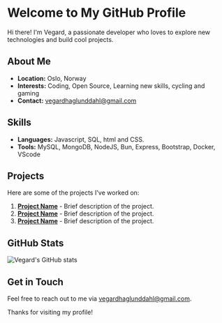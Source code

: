 # Welcome to My GitHub Profile

Hi there! I'm Vegard, a passionate developer who loves to explore new technologies and build cool projects. 

## About Me

- **Location:** Oslo, Norway
- **Interests:** Coding, Open Source, Learning new skills, cycling and gaming
- **Contact:** vegardhaglunddahl@gmail.com

## Skills

- **Languages:** Javascript, SQL, html and CSS. 
- **Tools:** MySQL, MongoDB, NodeJS, Bun, Express, Bootstrap, Docker, VScode


## Projects

Here are some of the projects I've worked on:

1. **[Project Name](link-to-project)** - Brief description of the project.
2. **[Project Name](link-to-project)** - Brief description of the project.
3. **[Project Name](link-to-project)** - Brief description of the project.

## GitHub Stats

![Vegard's GitHub stats](https://github-readme-stats.vercel.app/api?username=Vegard-hd&show_icons=true&theme=default)

## Get in Touch

Feel free to reach out to me via vegardhaglunddahl@gmail.com.

Thanks for visiting my profile!
